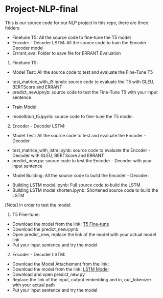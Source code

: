 # Project-NLP-final
 This is our source code for our NLP project
In this repo, there are three folders:
- Finetune T5: All the source code to fine-tune the T5 model
- Encoder - Decoder LSTM: All the source code to train the Encoder - Decoder model
- Errrant_eva: Folder to save file for ERRANT Evaluation

1. Finetune T5:
- Model Test: All the source code to test and evaluate the Fine-Tune T5
+ test_matrice_with_t5.ipnyb: source code to evaluate the T5 with GLEU, BERTScore and ERRANT
+ predict_new.ipnyb: source code to test the Fine-Tune T5 with your input sentence
- Train Model:
+ modeltrain_t5.ipynb: source code to fine-tune the T5 model. 



2. Encoder - Decoder LSTM:
- Model Test: All the source code to test and evaluate the Encoder - Decoder
+ test_matrice_with_lstm.ipynb: source code to evaluate the Encoder - Decoder with GLEU, BERTScore and ERRANT
+ predict_new.py: source code to test the Encoder - Decoder with your input sentence
- Model Building: All the source code to build the Encoder - Decoder:
+ Building LSTM model.ipynb: Full source code to build the LSTM
+ Building LSTM model shorten.ipynb: Shortened source code to build the LSTM

[Note] In order to test the model:
1. T5 Fine-tune:
- Download the model from the link: [T5 Fine-tune]()
- Download the predict_new.ipynb
- Open predict_new, replace the link of the model with your actual model link
- Put your input sentence and try the model
2. Encoder - Decoder LSTM:
- Download the Model Attachement from the link: 
- Download the model from the link: [LSTM Model](https://drive.google.com/file/d/1x93g91Aq8vY3_TcQN_LRBK5AW8AU9qSf/view?usp=sharing)
- Download and open predict_new.py
- Replace the link of the input, output embedding and in, out_tokenizer with your actual path
- Put your input sentence and try the model
